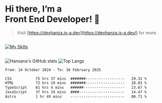 # Hi there, I’m a<br>Front End Developer! 👋
> Visit [https://devhanza.is-a.dev](https://devhanza.is-a.dev/) for more.

##
[![My Skills](https://skillicons.dev/icons?i=html,css,js,tailwind,sass,bootstrap,ts,angular,nodejs,express,py,wordpress,figma,ps)](https://hansana.is-a.dev)
##
![Hansana's GitHub stats](https://github-readme-stats.vercel.app/api?username=DevHanza\&hide=issues\&show_icons=true&theme=dark)
![Top Langs](https://github-readme-stats.vercel.app/api/top-langs/?username=DevHanza\&layout=compact&theme=dark)

<!--START_SECTION:waka-->

```txt
From: 14 October 2024 - To: 16 February 2025

CSS           75 hrs 37 mins  #######------------------   29.31 %
HTML          72 hrs 19 mins  #######------------------   28.03 %
TypeScript    61 hrs 4 mins   ######-------------------   23.67 %
JavaScript    37 hrs 19 mins  ####---------------------   14.47 %
Astro         1 hr 49 mins    -------------------------   00.71 %
```

<!--END_SECTION:waka-->

